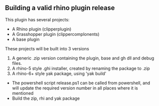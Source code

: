 ## Building a valid rhino plugin release
This plugin has several projects:
- A Rhino plugin (clipperplugin)
- A Grasshopper plugin (clippercomplonents)
- A base plugin

These projects will be built into 3 versions
1. A generic .zip version containing the plugin, base and gh dll and debug files.
2. A rhino-5 style .ghi installer, created by renaming the package to .zip
3. A rhino-6+ style yak package, using 'yak build'

- The powershell script release.ps1 can be called from powershell, and will update the required version number in all places where it is mentioned
- Build the zip, rhi and yak package
